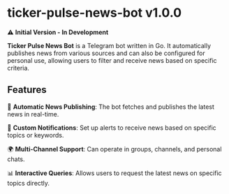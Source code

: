 # ticker-pulse-news-bot v1.0.0

⚠️ **Initial Version - In Development**

**Ticker Pulse News Bot** is a Telegram bot written in Go. It automatically publishes news from various sources and can also be configured for personal use, allowing users to filter and receive news based on specific criteria.

## Features

📰 **Automatic News Publishing**: The bot fetches and publishes the latest news in real-time.

📢 **Custom Notifications**: Set up alerts to receive news based on specific topics or keywords.

🌍 **Multi-Channel Support**: Can operate in groups, channels, and personal chats.

📊 **Interactive Queries**: Allows users to request the latest news on specific topics directly.

